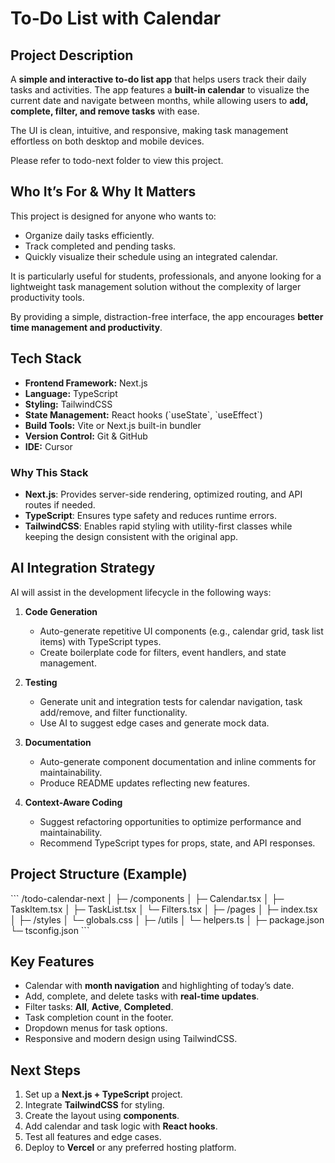 # To‑Do List with Calendar

## Project Description
A **simple and interactive to-do list app** that helps users track their daily tasks and activities. The app features a **built-in calendar** to visualize the current date and navigate between months, while allowing users to **add, complete, filter, and remove tasks** with ease.  

The UI is clean, intuitive, and responsive, making task management effortless on both desktop and mobile devices.

Please refer to todo-next folder to view this project.

## Who It’s For & Why It Matters
This project is designed for anyone who wants to:
- Organize daily tasks efficiently.
- Track completed and pending tasks.
- Quickly visualize their schedule using an integrated calendar.

It is particularly useful for students, professionals, and anyone looking for a lightweight task management solution without the complexity of larger productivity tools.  

By providing a simple, distraction-free interface, the app encourages **better time management and productivity**.

## Tech Stack
- **Frontend Framework:** Next.js  
- **Language:** TypeScript  
- **Styling:** TailwindCSS  
- **State Management:** React hooks (\`useState\`, \`useEffect\`)  
- **Build Tools:** Vite or Next.js built-in bundler  
- **Version Control:** Git & GitHub  
- **IDE:** Cursor  

### Why This Stack
- **Next.js**: Provides server-side rendering, optimized routing, and API routes if needed.  
- **TypeScript**: Ensures type safety and reduces runtime errors.  
- **TailwindCSS**: Enables rapid styling with utility-first classes while keeping the design consistent with the original app.  

## AI Integration Strategy
AI will assist in the development lifecycle in the following ways:

1. **Code Generation**
   - Auto-generate repetitive UI components (e.g., calendar grid, task list items) with TypeScript types.
   - Create boilerplate code for filters, event handlers, and state management.

2. **Testing**
   - Generate unit and integration tests for calendar navigation, task add/remove, and filter functionality.
   - Use AI to suggest edge cases and generate mock data.

3. **Documentation**
   - Auto-generate component documentation and inline comments for maintainability.
   - Produce README updates reflecting new features.

4. **Context-Aware Coding**
   - Suggest refactoring opportunities to optimize performance and maintainability.
   - Recommend TypeScript types for props, state, and API responses.

## Project Structure (Example)
\`\`\`
/todo-calendar-next
│
├─ /components
│   ├─ Calendar.tsx
│   ├─ TaskItem.tsx
│   ├─ TaskList.tsx
│   └─ Filters.tsx
│
├─ /pages
│   ├─ index.tsx
│
├─ /styles
│   └─ globals.css
│
├─ /utils
│   └─ helpers.ts
│
├─ package.json
└─ tsconfig.json
\`\`\`

## Key Features
- Calendar with **month navigation** and highlighting of today’s date.  
- Add, complete, and delete tasks with **real-time updates**.  
- Filter tasks: **All**, **Active**, **Completed**.  
- Task completion count in the footer.  
- Dropdown menus for task options.  
- Responsive and modern design using TailwindCSS.  

## Next Steps
1. Set up a **Next.js + TypeScript** project.
2. Integrate **TailwindCSS** for styling.
3. Create the layout using **components**. 
4. Add calendar and task logic with **React hooks**.
5. Test all features and edge cases.
6. Deploy to **Vercel** or any preferred hosting platform.

